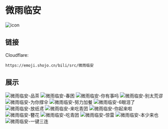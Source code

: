 # 微雨临安
![icon](https://emoji.shojo.cn/bili/src/微雨临安/icon.png)
## 链接
Cloudflare:
```
https://emoji.shojo.cn/bili/src/微雨临安
```
## 展示
![微雨临安-品茶](https://emoji.shojo.cn/bili/src/微雨临安/微雨临安-品茶.png)
![微雨临安-春困](https://emoji.shojo.cn/bili/src/微雨临安/微雨临安-春困.png)
![微雨临安-你有事吗](https://emoji.shojo.cn/bili/src/微雨临安/微雨临安-你有事吗.png)
![微雨临安-别太荒谬](https://emoji.shojo.cn/bili/src/微雨临安/微雨临安-别太荒谬.png)
![微雨临安-为你撑伞](https://emoji.shojo.cn/bili/src/微雨临安/微雨临安-为你撑伞.png)
![微雨临安-努力加餐](https://emoji.shojo.cn/bili/src/微雨临安/微雨临安-努力加餐.png)
![微雨临安-6眼泪了](https://emoji.shojo.cn/bili/src/微雨临安/微雨临安-6眼泪了.png)
![微雨临安-放纸鸢](https://emoji.shojo.cn/bili/src/微雨临安/微雨临安-放纸鸢.png)
![微雨临安-来吃青团](https://emoji.shojo.cn/bili/src/微雨临安/微雨临安-来吃青团.png)
![微雨临安-你起来啦](https://emoji.shojo.cn/bili/src/微雨临安/微雨临安-你起来啦.png)
![微雨临安-簪花](https://emoji.shojo.cn/bili/src/微雨临安/微雨临安-簪花.png)
![微雨临安-吃青团](https://emoji.shojo.cn/bili/src/微雨临安/微雨临安-吃青团.png)
![微雨临安-惊雷](https://emoji.shojo.cn/bili/src/微雨临安/微雨临安-惊雷.png)
![微雨临安-本少来也](https://emoji.shojo.cn/bili/src/微雨临安/微雨临安-本少来也.png)
![微雨临安-一键三连](https://emoji.shojo.cn/bili/src/微雨临安/微雨临安-一键三连.png)
